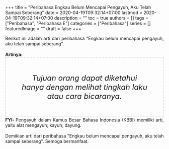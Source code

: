 +++
title = "Peribahasa Engkau Belum Mencapai Pengayuh, Aku Telah Sampai Seberang"
date = 2020-04-19T09:32:14+07:00
lastmod = 2020-04-19T09:32:14+07:00
description = ""
toc = true
authors = []
tags = ["Peribahasa", "Peribahasa E"]
categories = ["Peribahasa"]
series = []
featuredImage = ""
draft = false
+++

<div dir="ltr" style="text-align: left;" trbidi="on"><div style="text-align: justify;">Berikut ini adalah arti dari peribahasa “Engkau belum mencapai pengayuh, aku telah sampai seberang”.</div><br /><div style="text-align: justify;"><b>Artinya:</b></div><div style="border: 2px dashed #ddd; font-size: 24px; height: auto; margin: 0 auto; padding: 50px; text-align: center; width: auto;"><i>Tujuan orang dapat diketahui hanya dengan melihat tingkah laku atau cara bicaranya.</i></div><div style="text-align: justify;"><b>FYI:</b> Pengayuh dalam Kamus Besar Bahasa Indonesia (KBBI) memiliki arti, yaitu alat mengayuh; kayuh; dayung.<br /><br /></div><div style="text-align: justify;">Demikian arti dari peribahasa "Engkau belum mencapai pengayuh, aku telah sampai seberang". Semoga bermanfaat.</div></div>
